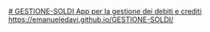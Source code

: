 [# GESTIONE-SOLDI
App per la gestione dei debiti e crediti](https://emanueledavi.github.io/GESTIONE-SOLDI/)
https://emanueledavi.github.io/GESTIONE-SOLDI/
